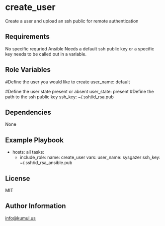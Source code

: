 create_user
=========

Create a user and upload an ssh public for remote authentication

Requirements
------------

No specific requried Ansible
Needs a default ssh public key or a specific key needs to be called out in a variable.

Role Variables
--------------

#Define the user you would like to create
user_name: default

#Define the user state present or absent
user_state: present
#Define the path to the ssh public key
ssh_key: ~/.ssh/id_rsa.pub

Dependencies
------------

None

Example Playbook
----------------
- hosts: all
  tasks:
     - include_role:
         name: create_user
       vars:
         user_name: sysgazer
         ssh_key: ~/.ssh/id_rsa_ansible.pub



License
-------

MIT

Author Information
------------------

info@kumul.us
